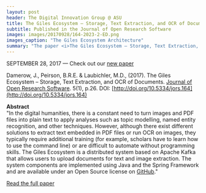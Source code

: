 ```yaml
---
layout: post
header: The Digital Innovation Group @ ASU
title: The Giles Ecosystem – Storage, Text Extraction, and OCR of Documents
subtitle: Published in the Journal of Open Research Software
images: images/20170928/164-2023-2-ED.png
images_caption: "The Giles Ecosystem Architecture"
summary: "The paper <i>The Giles Ecosystem – Storage, Text Extraction, and OCR of Documents</i> was published in the Journal of Open Research Software on September 28, 2017 (<a href='http://doi.org/10.5334/jors.164'>check it out here</a>). The paper describes the Giles Ecosystem developed by the Digital Innovation Group."
---
```


SEPTEMBER 28, 2017 — Check out our <a href = "http://doi.org/10.5334/jors.164" target = "_blank ">new paper</a>

Damerow, J., Peirson, B.R.E. & Laubichler, M.D., (2017). The Giles Ecosystem – Storage, Text Extraction, and OCR of Documents. [Journal of Open Research Software](https://openresearchsoftware.metajnl.com/). 5(1), p.26. DOI: [http://doi.org/10.5334/jors.164](http://doi.org/10.5334/jors.164)

**Abstract**<br>
"In the digital humanities, there is a constant need to turn images and PDF files into plain text to apply analyses such as topic modelling, named entity recognition, and other techniques. However, although there exist different solutions to extract text embedded in PDF files or run OCR on images, they typically require additional training (for example, scholars have to learn how to use the command line) or are difficult to automate without programming skills. The Giles Ecosystem is a distributed system based on Apache Kafka that allows users to upload documents for text and image extraction. The system components are implemented using Java and the Spring Framework and are available under an Open Source license on [GitHub](https://github.com/diging/)."

[Read the full paper](http://doi.org/10.5334/jors.164)
